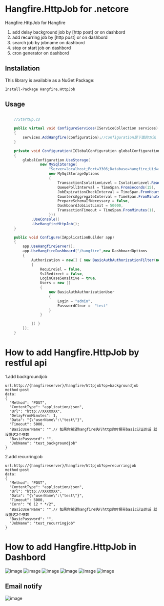 Hangfire.HttpJob for .netcore
================================

Hangfire.HttpJob for Hangfire

1. add delay background job by [http post] or on dashbord
2. add recurring job by [http post] or on dashbord
3. search job by jobname on dashbord
4. stop or start job on dashbord
5. cron generator on dashbord

Installation
-------------

This library is available as a NuGet Package:

```
Install-Package Hangfire.HttpJob
```

Usage
------

## 

```csharp
	//StartUp.cs
 
	public virtual void ConfigureServices(IServiceCollection services)
	{
		services.AddHangfire(Configuration);//Configuration是下面的方法
	}

	private void Configuration(IGlobalConfiguration globalConfiguration)
	{
		globalConfiguration.UseStorage(
				new MySqlStorage(
					"Server=localhost;Port=3306;Database=hangfire;Uid=root;Pwd=123456;charset=utf8;SslMode=none;Allow User Variables=True",
					new MySqlStorageOptions
					{
						TransactionIsolationLevel = IsolationLevel.ReadCommitted,
						QueuePollInterval = TimeSpan.FromSeconds(15),
						JobExpirationCheckInterval = TimeSpan.FromHours(1),
						CountersAggregateInterval = TimeSpan.FromMinutes(5),
						PrepareSchemaIfNecessary = false,
						DashboardJobListLimit = 50000,
						TransactionTimeout = TimeSpan.FromMinutes(1),
					}))
			.UseConsole()
			.UseHangfireHttpJob();
	}

	public void Configure(IApplicationBuilder app)
	{
		app.UseHangfireServer();
		app.UseHangfireDashboard("/hangfire",new DashboardOptions
		{
			Authorization = new[] { new BasicAuthAuthorizationFilter(new BasicAuthAuthorizationFilterOptions
			{
				RequireSsl = false,
				SslRedirect = false,
				LoginCaseSensitive = true,
				Users = new []
				{
					new BasicAuthAuthorizationUser
					{
						Login = "admin",
						PasswordClear =  "test"
					} 
				}

			}) }
		});
	}
```
How to add Hangfire.HttpJob by restful api
================================
1.add backgroundjob

```
url:http://{hangfireserver}/hangfire/httpjob?op=backgroundjob
method:post
data:
{
  "Method": "POST",
  "ContentType": "application/json",
  "Url": "http://XXXXXXX",
  "DelayFromMinutes": 1,
  "Data": "{\"userName\":\"test\"}",
  "Timeout": 5000,
  "BasicUserName": "",// 如果你希望hangfire执行http的时候带basic认证的话 就设置这2个参数
  "BasicPassword": "",
  "JobName": "test_backgroundjob"
}
```

2.add recurringjob

```
url:http://{hangfireserver}/hangfire/httpjob?op=recurringjob
method:post
data:
{
  "Method": "POST",
  "ContentType": "application/json",
  "Url": "http://XXXXXXX",
  "Data": "{\"userName\":\"test\"}",
  "Timeout": 5000,
  "Corn": "0 12 * */2",
  "BasicUserName": "",// 如果你希望hangfire执行http的时候带basic认证的话 就设置这2个参数
  "BasicPassword": "",
  "JobName": "test_recurringjob"
}
```

How to add Hangfire.HttpJob  in Dashbord
================================
![image](https://images4.c-ctrip.com/target/zb0k14000000wk58p27A6.png)
![image](https://images4.c-ctrip.com/target/zb0p14000000wf3q84C46.png)
![image](https://images4.c-ctrip.com/target/zb0114000000wsw9f5E9F.png)
![image](https://images4.c-ctrip.com/target/zb0u14000000wfy2cBA74.png)
![image](https://images4.c-ctrip.com/target/zb0814000000wg66eDEB1.png)
![image](https://images4.c-ctrip.com/target/zb0p14000000wf3yn5CC8.png)

## Email notify
![image](https://images4.c-ctrip.com/target/zb0514000000wihim765F.png)
